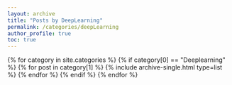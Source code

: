 ```yaml
---
layout: archive
title: "Posts by DeepLearning"
permalink: /categories/deepLearning
author_profile: true
toc: true
---
```

{% for category in site.categories %}
  {% if category[0] == "Deeplearning" %}
    {% for post in category[1] %}
      {% include archive-single.html type=list %}
    {% endfor %}
  {% endif %}
{% endfor %}
